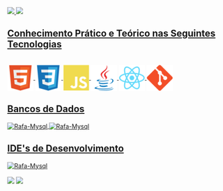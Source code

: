 
<div>
  <a href="https://github.com/PabloDantasDev">
  <img height="160em" src="https://github-readme-stats.vercel.app/api?username=PabloDantasDev&show_icons=true&theme=dracula&include_all_commits=true&count_private=true"/>
  <img height="160em" src="https://github-readme-stats.vercel.app/api/top-langs/?username=PabloDantasDev&layout=compact&langs_count=7&theme=dracula"/>
</div>
  </div>
  
  ## Conhecimento Prático e Teórico nas Seguintes Tecnologias
  
<div style="display: inline_block"><br>

  <img align="center" alt="Rafa-HTML" height="60" width="60" src="https://raw.githubusercontent.com/devicons/devicon/master/icons/html5/html5-original.svg">
  <img align="center" alt="Rafa-CSS" height="60" width="60" src="https://raw.githubusercontent.com/devicons/devicon/master/icons/css3/css3-original.svg">
  <img align="center" alt="Rafa-Js" height="60" width="60" src="https://raw.githubusercontent.com/devicons/devicon/master/icons/javascript/javascript-plain.svg">
   <img align="center" alt="Rafa-Java" height="60" width="60" src="https://raw.githubusercontent.com/devicons/devicon/master/icons/java/java-original.svg">
  <img align="center" alt="Rafa-Java" height="60" width="60" src="https://raw.githubusercontent.com/devicons/devicon/master/icons/react/react-original.svg">
  <img align="center" alt="Rafa-Java" height="60" width="60" src="https://raw.githubusercontent.com/devicons/devicon/master/icons/git/git-original.svg">

  


 </div>
 
  ## Bancos de Dados 
<img align="center" alt="Rafa-Mysql" height="70" width="60" src="https://cdn.jsdelivr.net/gh/devicons/devicon/icons/mysql/mysql-original-wordmark.svg">
<img align="center" alt="Rafa-Mysql" height="70" width="60" src="https://cdn.jsdelivr.net/gh/devicons/devicon/icons/postgresql/postgresql-plain-wordmark.svg">
  
## IDE's de Desenvolvimento
<img align="center" alt="Rafa-Mysql" height="70" width="60" src="https://cdn.jsdelivr.net/gh/devicons/devicon/icons/vscode/vscode-original-wordmark.svg">


<br>
<br>
  <a href = "mailto:contato.pablodantasdev@gmail.com"><img src="https://img.shields.io/badge/-Gmail-%23333?style=for-the-badge&logo=gmail&logoColor=white" target="_blank"></a>
  <a href="https://www.linkedin.com/in/henriquedantasdev/" target="_blank"><img src="https://img.shields.io/badge/-LinkedIn-%230077B5?style=for-the-badge&logo=linkedin&logoColor=white" target="_blank"></a> 
 
 


